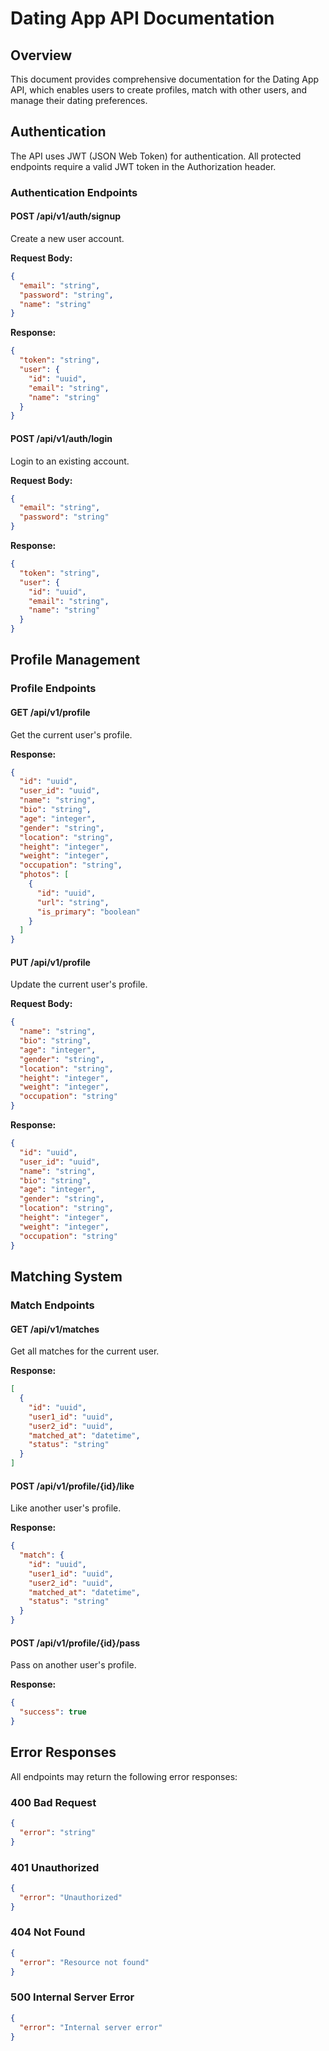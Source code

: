 # Dating App API Documentation

## Overview
This document provides comprehensive documentation for the Dating App API, which enables users to create profiles, match with other users, and manage their dating preferences.

## Authentication
The API uses JWT (JSON Web Token) for authentication. All protected endpoints require a valid JWT token in the Authorization header.

### Authentication Endpoints

#### POST /api/v1/auth/signup
Create a new user account.

**Request Body:**
```json
{
  "email": "string",
  "password": "string",
  "name": "string"
}
```

**Response:**
```json
{
  "token": "string",
  "user": {
    "id": "uuid",
    "email": "string",
    "name": "string"
  }
}
```

#### POST /api/v1/auth/login
Login to an existing account.

**Request Body:**
```json
{
  "email": "string",
  "password": "string"
}
```

**Response:**
```json
{
  "token": "string",
  "user": {
    "id": "uuid",
    "email": "string",
    "name": "string"
  }
}
```

## Profile Management

### Profile Endpoints

#### GET /api/v1/profile
Get the current user's profile.

**Response:**
```json
{
  "id": "uuid",
  "user_id": "uuid",
  "name": "string",
  "bio": "string",
  "age": "integer",
  "gender": "string",
  "location": "string",
  "height": "integer",
  "weight": "integer",
  "occupation": "string",
  "photos": [
    {
      "id": "uuid",
      "url": "string",
      "is_primary": "boolean"
    }
  ]
}
```

#### PUT /api/v1/profile
Update the current user's profile.

**Request Body:**
```json
{
  "name": "string",
  "bio": "string",
  "age": "integer",
  "gender": "string",
  "location": "string",
  "height": "integer",
  "weight": "integer",
  "occupation": "string"
}
```

**Response:**
```json
{
  "id": "uuid",
  "user_id": "uuid",
  "name": "string",
  "bio": "string",
  "age": "integer",
  "gender": "string",
  "location": "string",
  "height": "integer",
  "weight": "integer",
  "occupation": "string"
}
```

## Matching System

### Match Endpoints

#### GET /api/v1/matches
Get all matches for the current user.

**Response:**
```json
[
  {
    "id": "uuid",
    "user1_id": "uuid",
    "user2_id": "uuid",
    "matched_at": "datetime",
    "status": "string"
  }
]
```

#### POST /api/v1/profile/{id}/like
Like another user's profile.

**Response:**
```json
{
  "match": {
    "id": "uuid",
    "user1_id": "uuid",
    "user2_id": "uuid",
    "matched_at": "datetime",
    "status": "string"
  }
}
```

#### POST /api/v1/profile/{id}/pass
Pass on another user's profile.

**Response:**
```json
{
  "success": true
}
```

## Error Responses
All endpoints may return the following error responses:

### 400 Bad Request
```json
{
  "error": "string"
}
```

### 401 Unauthorized
```json
{
  "error": "Unauthorized"
}
```

### 404 Not Found
```json
{
  "error": "Resource not found"
}
```

### 500 Internal Server Error
```json
{
  "error": "Internal server error"
}
```

